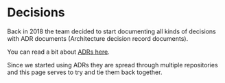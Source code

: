 # Decisions

Back in 2018 the team decided to start documenting all kinds of decisions with ADR documents (Architecture decision record documents).

You can read a bit about [ADRs here](http://thinkrelevance.com/blog/2011/11/15/documenting-architecture-decisions).

Since we started using ADRs they are spread through multiple repositories and this page serves to try and tie them back together.

<Decisions/>
